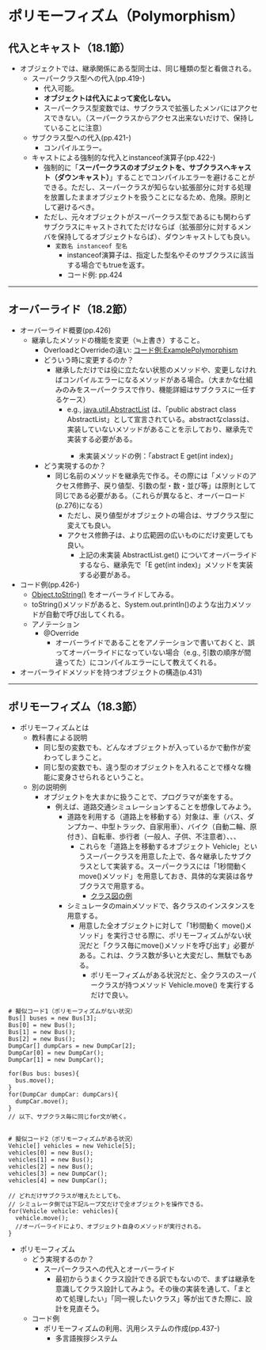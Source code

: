 # ポリモーフィズム（Polymorphism）
## 代入とキャスト（18.1節）
- オブジェクトでは、継承関係にある型同士は、同じ種類の型と看做される。
  - スーパークラス型への代入(pp.419-)
    - 代入可能。
    - **オブジェクトは代入によって変化しない。**
    - スーパークラス型変数では、サブクラスで拡張したメンバにはアクセスできない。（スーパークラスからアクセス出来ないだけで、保持していることに注意）
  - サブクラス型への代入(pp.421-)
    - コンパイルエラー。
  - キャストによる強制的な代入とinstanceof演算子(pp.422-)
    - 強制的に「**スーパークラスのオブジェクトを、サブクラスへキャスト（ダウンキャスト）**」することでコンパイルエラーを避けることができる。ただし、スーパークラスが知らない拡張部分に対する処理を放置したままオブジェクトを扱うことになるため、危険。原則として避けるべき。
    - ただし、元々オブジェクトがスーパークラス型であるにも関わらずサブクラスにキャストされてただけならば（拡張部分に対するメンバを保持してるオブジェクトならば）、ダウンキャストしても良い。
      - ``変数名 instanceof 型名``
        - instanceof演算子は、指定した型名やそのサブクラスに該当する場合でもtrueを返す。
        - コード例: pp.424

<hr>

## オーバーライド（18.2節）
- オーバーライド概要(pp.426)
  - 継承したメソッドの機能を変更（≒上書き）すること。
    - OverloadとOverrideの違い: [コード例:ExamplePolymorphism](https://github.com/naltoma/ExamplePolymorphism)
    - どういう時に変更するのか？
      - 継承しただけでは役に立たない状態のメソッドや、変更しなければコンパイルエラーになるメソッドがある場合。（大まかな仕組みのみをスーパークラスで作り、機能詳細はサブクラスに一任するケース）
        - e.g., [java.util.AbstractList](http://docs.oracle.com/javase/8/docs/api/java/util/AbstractList.html) は、「public abstract class AbstractList<E>」として宣言されている。abstractなclassは、実装していないメソッドがあることを示しており、継承先で実装する必要がある。
          - 未実装メソッドの例：「abstract E	get(int index)」
    - どう実現するのか？
      - 同じ名前のメソッドを継承先で作る。その際には「メソッドのアクセス修飾子、戻り値型、引数の型・数・並び等」は原則として同じである必要がある。（これらが異なると、オーバーロード(p.276)になる）
        - ただし、戻り値型がオブジェクトの場合は、サブクラス型に変えても良い。
        - アクセス修飾子は、より広範囲の広いものにだけ変更しても良い。
          - 上記の未実装 AbstractList.get() についてオーバーライドするなら、継承先で「E get(int index)」メソッドを実装する必要がある。
- コード例(pp.426-)
  - [Object.toString()](http://docs.oracle.com/javase/8/docs/api/java/lang/Object.html#toString--) をオーバーライドしてみる。
  - toString()メソッドがあると、System.out.println()のような出力メソッドが自動で呼び出してくれる。
  - アノテーション
    - @Override
      - オーバーライドであることをアノテーションで書いておくと、誤ってオーバーライドになっていない場合（e.g., 引数の順序が間違ってた）にコンパイルエラーにして教えてくれる。
- オーバーライドメソッドを持つオブジェクトの構造(p.431)

<hr>

## ポリモーフィズム（18.3節）
- ポリモーフィズムとは
  - 教科書による説明
    - 同じ型の変数でも、どんなオブジェクトが入っているかで動作が変わってしまうこと。
    - 同じ型の変数でも、違う型のオブジェクトを入れることで様々な機能に変身させられるということ。
  - 別の説明例
    - オブジェクトを大まかに扱うことで、プログラマが楽をする。
      - 例えば、道路交通シミュレーションすることを想像してみよう。
        - 道路を利用する（道路上を移動する）対象は、車（バス、ダンプカー、中型トラック、自家用車）、バイク（自動二輪、原付き）、自転車、歩行者（一般人、子供、不注意者）、、、
          - これらを「道路上を移動するオブジェクト Vehicle」というスーパークラスを用意した上で、各々継承したサブクラスとして実装する。スーパークラスには「1秒間動く move()メソッド」を用意しておき、具体的な実装は各サブクラスで用意する。
            - [クラス図の例](./figs/Polymorphism.svg.xml.svg)
        - シミュレータのmainメソッドで、各クラスのインスタンスを用意する。
          - 用意した全オブジェクトに対して「1秒間動く move()メソッド」を実行させる際に、ポリモーフィズムがない状況だと「クラス毎にmove()メソッドを呼び出す」必要がある。これは、クラス数が多いと大変だし、無駄でもある。
            - ポリモーフィズムがある状況だと、全クラスのスーパークラスが持つメソッド Vehicle.move() を実行するだけで良い。

```
# 擬似コード1（ポリモーフィズムがない状況）
Bus[] buses = new Bus[3];
Bus[0] = new Bus();
Bus[1] = new Bus();
Bus[2] = new Bus();
DumpCar[] dumpCars = new DumpCar[2];
DumpCar[0] = new DumpCar();
DumpCar[1] = new DumpCar();

for(Bus bus: buses){
  bus.move();
}
for(DumpCar dumpCar: dumpCars){
  dumpCar.move();
}
// 以下、サブクラス毎に同じfor文が続く。


# 擬似コード2（ポリモーフィズムがある状況）
Vehicle[] vehicles = new Vehicle[5];
vehicles[0] = new Bus();
vehicles[1] = new Bus();
vehicles[2] = new Bus();
vehicles[3] = new DumpCar();
vehicles[4] = new DumpCar();

// どれだけサブクラスが増えたとしても、
// シミュレータ側では下記ループ文だけで全オブジェクトを操作できる。
for(Vehicle vehicle: vehicles){
  vehicle.move();
  //オーバーライドにより、オブジェクト自身のメソッドが実行される。
}
```

- ポリモーフィズム
  - どう実現するのか？
    - スーパークラスへの代入とオーバーライド
      - 最初からうまくクラス設計できる訳でもないので、まずは継承を意識してクラス設計してみよう。その後の実装を通して、「まとめて処理したい」「同一視したいクラス」等が出てきた際に、設計を見直そう。
  - コード例
    - ポリモーフィズムの利用、汎用システムの作成(pp.437-)
      - 多言語挨拶システム
